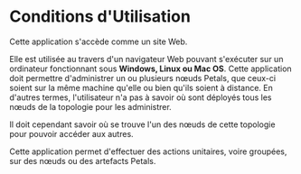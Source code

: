 # Conditions d'Utilisation

Cette application s'accède comme un site Web.

Elle est utilisée au travers d'un navigateur Web pouvant s'exécuter sur un ordinateur fonctionnant sous **Windows, Linux ou Mac OS**. Cette application doit permettre d'administrer un ou plusieurs nœuds Petals, que ceux-ci soient sur la même machine qu'elle ou bien qu'ils soient à distance. En d'autres termes, l'utilisateur n'a pas à savoir où sont déployés tous les nœuds de la topologie pour les administrer.

Il doit cependant savoir où se trouve l'un des nœuds de cette topologie pour pouvoir accéder aux autres.

Cette application permet d'effectuer des actions unitaires, voire groupées, sur des nœuds ou des artefacts Petals.

